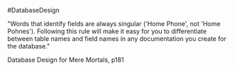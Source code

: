 #DatabaseDesign

"Words that identify fields are always singular ('Home Phone', not 'Home Pohnes'). Following this rule will make it easy for you to differentiate between table names and field names in any documentation you create for the database."

Database Design for Mere Mortals, p181